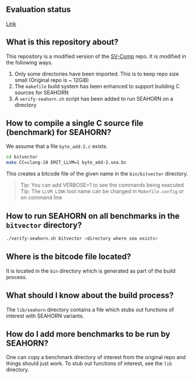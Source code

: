 ## Evaluation status
[Link](https://docs.google.com/spreadsheets/d/1xg8Sr8hcrxKQ8ERlcXY65jWpNdrWGZ1OlyihK1snw78/edit?usp=sharing)
## What is this repository about?

This repository is a modified version of the [SV-Comp](https://gitlab.com/sosy-lab/benchmarking/sv-benchmarks) repo.
It is modified in the following ways.

1. Only some directories have been imported. This is to keep repo size small (Original repo is ~ 12GiB)
2. The `makefile` build system has been enhanced to support building C sources for SEAHORN
3. A `verify-seahorn.sh` script has been added to run SEAHORN on a directory

## How to compile a single C source file (benchmark) for SEAHORN?

We assume that a file `byte_add-2.c` exists.

```sh
cd bitvector
make CC=clang-10 EMIT_LLVM=1 byte_add-2.sea.bc
```
This creates a bitcode file of the given name in the `bin/bitvector` directory.

>Tip: You can add VERBOSE=1 to see the commands being executed 
>Tip: The `LLVM_LINK` tool name can be changed in `Makefile.config` or on command line

## How to run SEAHORN on all benchmarks in the `bitvector` directory?

``` sh
./verify-seahorn.sh bitvector <directory where sea exists>
```

## Where is the bitcode file located?

It is located in the `bin` directory which is generated as part of the build process.

## What should I know about the build process?

The `lib/seahorn` directory contains a file which stubs out functions of interest with SEAHORN variants.

## How do I add more benchmarks to be run by SEAHORN?

One can copy a benchmark directory of interest from the original repo and things should just work.
To stub out functions of interest, see the `lib` directory.
